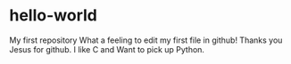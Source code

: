 # hello-world
My first repository
What a feeling to edit my first file in github!
Thanks you Jesus for github.
I like C and Want to pick up Python.
